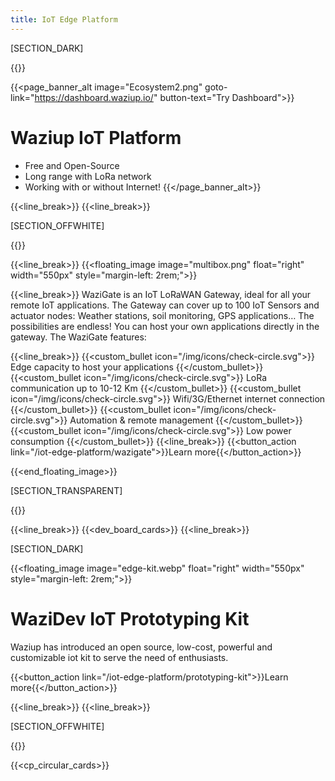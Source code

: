 ```yaml
---
title: IoT Edge Platform
---
```


[SECTION_DARK]

{{<title line-style="visibility: hidden">}}DEVELOP, DEPLOY, CONNECT !{{</title>}}

{{<page_banner_alt  image="Ecosystem2.png" goto-link="https://dashboard.waziup.io/" button-text="Try Dashboard">}}

# Waziup IoT Platform
- Free and Open-Source
- Long range with LoRa network
- Working with or without Internet!
{{</page_banner_alt>}}


{{<line_break>}}
{{<line_break>}}

[SECTION_OFFWHITE]

{{<title >}}Edge Gateway{{</title>}}

{{<line_break>}}
{{<floating_image image="multibox.png" float="right" width="550px" style="margin-left: 2rem;">}}


{{<line_break>}}
WaziGate is an IoT LoRaWAN Gateway, ideal for all your remote IoT applications. The Gateway can cover up to 100 IoT Sensors and actuator nodes: Weather stations, soil monitoring, GPS applications… The possibilities are endless! You can host your own applications directly in the gateway. The WaziGate features:

{{<line_break>}}
{{<custom_bullet icon="/img/icons/check-circle.svg">}}
Edge capacity to host your applications
{{</custom_bullet>}}
{{<custom_bullet icon="/img/icons/check-circle.svg">}}
LoRa communication up to 10-12 Km
{{</custom_bullet>}}
{{<custom_bullet icon="/img/icons/check-circle.svg">}}
Wifi/3G/Ethernet internet connection
{{</custom_bullet>}}
{{<custom_bullet icon="/img/icons/check-circle.svg">}}
Automation & remote management
{{</custom_bullet>}}
{{<custom_bullet icon="/img/icons/check-circle.svg">}}
Low power consumption
{{</custom_bullet>}}
{{<line_break>}}
{{<button_action link="/iot-edge-platform/wazigate">}}Learn more{{</button_action>}}




{{<end_floating_image>}}

[SECTION_TRANSPARENT]

{{<title>}}Our Development Boards{{</title>}}

{{<line_break>}}
{{<dev_board_cards>}}
{{<line_break>}}

[SECTION_DARK]

{{<floating_image image="edge-kit.webp" float="right" width="550px" style="margin-left: 2rem;">}}

# WaziDev IoT Prototyping Kit

Waziup has introduced an open source, low-cost, powerful and customizable iot kit to serve the need of enthusiasts.

{{<button_action link="/iot-edge-platform/prototyping-kit">}}Learn more{{</button_action>}}

{{<line_break>}}
{{<line_break>}}

[SECTION_OFFWHITE]

{{<title>}}Cloud Platform{{</title>}}

{{<cp_circular_cards>}}

<!-- {{<subscribe_section>}} -->